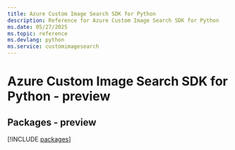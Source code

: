 ```yaml
---
title: Azure Custom Image Search SDK for Python
description: Reference for Azure Custom Image Search SDK for Python
ms.date: 05/27/2025
ms.topic: reference
ms.devlang: python
ms.service: customimagesearch
---
```

# Azure Custom Image Search SDK for Python - preview
## Packages - preview
[!INCLUDE [packages](custom-image-search-index.md)]